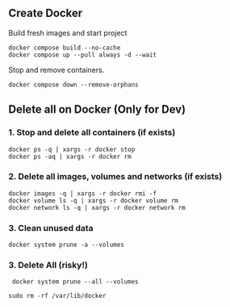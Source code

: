 ## Create Docker

Build fresh images and start project

```
docker compose build --no-cache 
docker compose up --pull always -d --wait
```

Stop and remove containers.
```
docker compose down --remove-orphans
```

## Delete all on Docker (Only for Dev)

### 1. Stop and delete all containers (if exists)

```
docker ps -q | xargs -r docker stop
docker ps -aq | xargs -r docker rm
```

### 2. Delete all images, volumes and networks (if exists)

```
docker images -q | xargs -r docker rmi -f
docker volume ls -q | xargs -r docker volume rm
docker network ls -q | xargs -r docker network rm
```

### 3. Clean unused data

```
docker system prune -a --volumes
```

### 3. Delete All (risky!)

```
 docker system prune --all --volumes

sudo rm -rf /var/lib/docker
```
